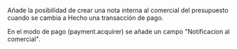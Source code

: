 Añade la posibilidad de crear una nota interna al comercial del presupuesto cuando se cambia a Hecho una transacción de pago.

En el modo de pago (payment.acquirer) se añade un campo "Notificacion al comercial".
